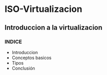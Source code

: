 # ISO-Virtualizacion
## Introduccion a la virtualizacion
### INDICE
* Introduccion
* Conceptos basicos
* Tipos
* Conclusión 
